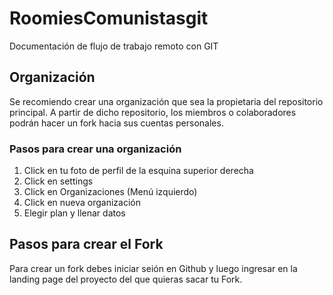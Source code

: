 # RoomiesComunistasgit

Documentación de flujo de trabajo remoto con GIT

## Organización

Se recomiendo crear una organización que sea la propietaria del repositorio principal. A partir de dicho repositorio, los miembros o colaboradores podrán hacer un fork hacia sus cuentas personales.

### Pasos para crear una organización

1. Click en tu foto de perfil de la esquina superior derecha
2. Click en settings
3. Click en Organizaciones (Menú izquierdo)
4. Click en nueva organización
5. Elegir plan y llenar datos

## Pasos para crear el Fork

Para crear un fork debes iniciar seión en Github y luego ingresar en la landing page del proyecto del que quieras sacar tu Fork.